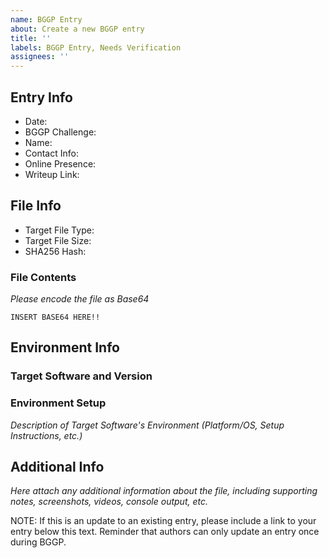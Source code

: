 ```yaml
---
name: BGGP Entry
about: Create a new BGGP entry
title: ''
labels: BGGP Entry, Needs Verification
assignees: ''
---
```


## Entry Info

- Date:
- BGGP Challenge: 
- Name: 
- Contact Info: 
- Online Presence: 
- Writeup Link: 


## File Info

- Target File Type:
- Target File Size: 
- SHA256 Hash: 

### File Contents

_Please encode the file as Base64_

```
INSERT BASE64 HERE!!
```

## Environment Info

### Target Software and Version

### Environment Setup

_Description of Target Software's Environment (Platform/OS, Setup Instructions, etc.)_


## Additional Info

_Here attach any additional information about the file, including supporting notes, screenshots, videos, console output, etc._

NOTE: If this is an update to an existing entry, please include a link to your entry below this text. Reminder that authors can only update an entry once during BGGP.



